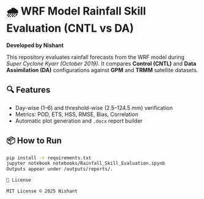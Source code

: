 # 🌧️ WRF Model Rainfall Skill Evaluation (CNTL vs DA)

**Developed by Nishant**

This repository evaluates rainfall forecasts from the WRF model during *Super Cyclone Kyarr (October 2019)*.
It compares **Control (CNTL)** and **Data Assimilation (DA)** configurations against **GPM** and **TRMM** satellite datasets.

## 🔍 Features
- Day-wise (1–6) and threshold-wise (2.5–124.5 mm) verification
- Metrics: POD, ETS, HSS, RMSE, Bias, Correlation
- Automatic plot generation and `.docx` report builder

## 📦 How to Run
```bash
pip install -r requirements.txt
jupyter notebook notebooks/Rainfall_Skill_Evaluation.ipynb
Outputs appear under /outputs/reports/.

📄 License

MIT License © 2025 Nishant
